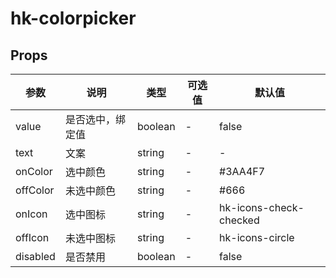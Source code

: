 # hk-colorpicker

## Props

| 参数 | 说明 | 类型 | 可选值 | 默认值 |
|--- | --- | --- | --- | --- |
| value | 是否选中，绑定值 | boolean | - | false |
| text | 文案 | string | - | - |  |
| onColor | 选中颜色 | string | - | #3AA4F7 |
| offColor | 未选中颜色 | string | - | #666 |
| onIcon | 选中图标 | string | - | hk-icons-check-checked |
| offIcon | 未选中图标 | string | - | hk-icons-circle |
| disabled | 是否禁用 | boolean | - | false |
